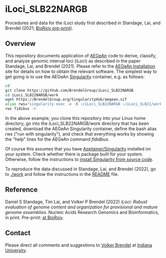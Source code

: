 # iLoci_SLB22NARGB
Procedures and data for the iLoci study first described in Standage, Lai, and
Brendel (2021; [BioRxiv pre-print](https://www.biorxiv.org/content/10.1101/2021.10.03.462917v2)).


## Overview

This repository documents application of
[AEGeAn](https://github.com/BrendelGroup/AEGeAn) code to derive, classify, and
analyze genomic interval loci (iLoci) as described in the paper
Standage, Lai, and Brendel (2021).
Please refer to the
[AEGeAn Installation](https://github.com/BrendelGroup/AEGeAn/blob/master/INSTALL.md)
site for details on how to obtain the relevant software.
The simplest way to get going is to use the AEGeAn
[Singularity](https://apptainer.org/) container, e.g. as follows:

```bash
cd
git clone https://github.com/BrendelGroup/iLoci_SLB22NARGB
cd iLoci_SLB22NARGB/work
wget https://BrendelGroup.org/SingularityHub/aegean.sif
alias rws="singularity exec -e -B ~/iLoci_SLB22NARGB ~/iLoci_SLB21/work/aegean.sif"
rws fidibus -h
```

In the above example, you clone this repository into your Linux home directory,
go into the iLoci_SLB22NARGB/work directory that has been created, download the AEGeAn
Singularity container, define the bash alias _rws_ ("run with singularity"),
and check that everything works by showing the "help" lines for the AEGeAn
command _fididbus_.

Of course this assumes that you have [Apptainer/Singularity](https://apptainer.org/) installed on your system.
Check whether there is package built for your system.
Otherwise, follow the instructions to [install Singularity from source code](https://apptainer.org/user-docs/master/quick_start.html#quick-installation-steps).

To reproduce the data discussed in Standage, Lai, and Brendel (2022), go to
[./work](./work) and follow the instructions in the [README](./work/README.md)
file.


## Reference

Daniel S Standage, Tim Lai, and Volker P Brendel
(2022) _iLoci: Robust evaluation of genome content and organization for
provisional and mature genome assemblies._
Nucleic Acids Research Genomics and Bioinformatics, in print.
Pre-print: [at BioRxiv](https://www.biorxiv.org/content/10.1101/2021.10.03.462917v2).


## Contact

Please direct all comments and suggestions to
[Volker Brendel](<mailto:vbrendel@indiana.edu>)
at [Indiana University](http://brendelgroup.org/).

